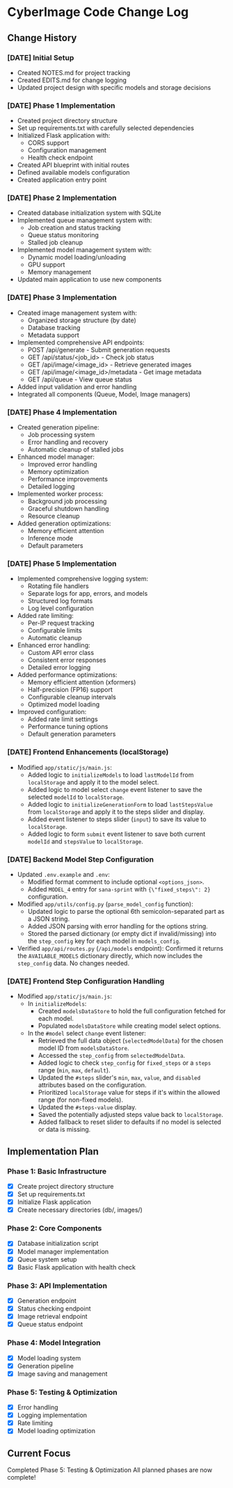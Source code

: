 # CyberImage Code Change Log

## Change History

### [DATE] Initial Setup
- Created NOTES.md for project tracking
- Created EDITS.md for change logging
- Updated project design with specific models and storage decisions

### [DATE] Phase 1 Implementation
- Created project directory structure
- Set up requirements.txt with carefully selected dependencies
- Initialized Flask application with:
  - CORS support
  - Configuration management
  - Health check endpoint
- Created API blueprint with initial routes
- Defined available models configuration
- Created application entry point

### [DATE] Phase 2 Implementation
- Created database initialization system with SQLite
- Implemented queue management system with:
  - Job creation and status tracking
  - Queue status monitoring
  - Stalled job cleanup
- Implemented model management system with:
  - Dynamic model loading/unloading
  - GPU support
  - Memory management
- Updated main application to use new components

### [DATE] Phase 3 Implementation
- Created image management system with:
  - Organized storage structure (by date)
  - Database tracking
  - Metadata support
- Implemented comprehensive API endpoints:
  - POST /api/generate - Submit generation requests
  - GET /api/status/<job_id> - Check job status
  - GET /api/image/<image_id> - Retrieve generated images
  - GET /api/image/<image_id>/metadata - Get image metadata
  - GET /api/queue - View queue status
- Added input validation and error handling
- Integrated all components (Queue, Model, Image managers)

### [DATE] Phase 4 Implementation
- Created generation pipeline:
  - Job processing system
  - Error handling and recovery
  - Automatic cleanup of stalled jobs
- Enhanced model manager:
  - Improved error handling
  - Memory optimization
  - Performance improvements
  - Detailed logging
- Implemented worker process:
  - Background job processing
  - Graceful shutdown handling
  - Resource cleanup
- Added generation optimizations:
  - Memory efficient attention
  - Inference mode
  - Default parameters

### [DATE] Phase 5 Implementation
- Implemented comprehensive logging system:
  - Rotating file handlers
  - Separate logs for app, errors, and models
  - Structured log formats
  - Log level configuration
- Added rate limiting:
  - Per-IP request tracking
  - Configurable limits
  - Automatic cleanup
- Enhanced error handling:
  - Custom API error class
  - Consistent error responses
  - Detailed error logging
- Added performance optimizations:
  - Memory efficient attention (xformers)
  - Half-precision (FP16) support
  - Configurable cleanup intervals
  - Optimized model loading
- Improved configuration:
  - Added rate limit settings
  - Performance tuning options
  - Default generation parameters

### [DATE] Frontend Enhancements (localStorage)
- Modified `app/static/js/main.js`:
  - Added logic to `initializeModels` to load `lastModelId` from `localStorage` and apply it to the model select.
  - Added logic to model select `change` event listener to save the selected `modelId` to `localStorage`.
  - Added logic to `initializeGenerationForm` to load `lastStepsValue` from `localStorage` and apply it to the steps slider and display.
  - Added event listener to steps slider (`input`) to save its value to `localStorage`.
  - Added logic to form `submit` event listener to save both current `modelId` and `stepsValue` to `localStorage`.

### [DATE] Backend Model Step Configuration
- Updated `.env.example` and `.env`:
  - Modified format comment to include optional `<options_json>`.
  - Added `MODEL_4` entry for `sana-sprint` with `{\"fixed_steps\": 2}` configuration.
- Modified `app/utils/config.py` (`parse_model_config` function):
  - Updated logic to parse the optional 6th semicolon-separated part as a JSON string.
  - Added JSON parsing with error handling for the options string.
  - Stored the parsed dictionary (or empty dict if invalid/missing) into the `step_config` key for each model in `models_config`.
- Verified `app/api/routes.py` (`/api/models` endpoint): Confirmed it returns the `AVAILABLE_MODELS` dictionary directly, which now includes the `step_config` data. No changes needed.

### [DATE] Frontend Step Configuration Handling
- Modified `app/static/js/main.js`:
  - In `initializeModels`:
    - Created `modelsDataStore` to hold the full configuration fetched for each model.
    - Populated `modelsDataStore` while creating model select options.
  - In the `#model` select `change` event listener:
    - Retrieved the full data object (`selectedModelData`) for the chosen model ID from `modelsDataStore`.
    - Accessed the `step_config` from `selectedModelData`.
    - Added logic to check `step_config` for `fixed_steps` or a `steps` range (`min`, `max`, `default`).
    - Updated the `#steps` slider's `min`, `max`, `value`, and `disabled` attributes based on the configuration.
    - Prioritized `localStorage` value for steps if it's within the allowed range (for non-fixed models).
    - Updated the `#steps-value` display.
    - Saved the potentially adjusted steps value back to `localStorage`.
    - Added fallback to reset slider to defaults if no model is selected or data is missing.

## Implementation Plan

### Phase 1: Basic Infrastructure
- [x] Create project directory structure
- [x] Set up requirements.txt
- [x] Initialize Flask application
- [x] Create necessary directories (db/, images/)

### Phase 2: Core Components
- [x] Database initialization script
- [x] Model manager implementation
- [x] Queue system setup
- [x] Basic Flask application with health check

### Phase 3: API Implementation
- [x] Generation endpoint
- [x] Status checking endpoint
- [x] Image retrieval endpoint
- [x] Queue status endpoint

### Phase 4: Model Integration
- [x] Model loading system
- [x] Generation pipeline
- [x] Image saving and management

### Phase 5: Testing & Optimization
- [x] Error handling
- [x] Logging implementation
- [x] Rate limiting
- [x] Model loading optimization

## Current Focus
Completed Phase 5: Testing & Optimization
All planned phases are now complete!